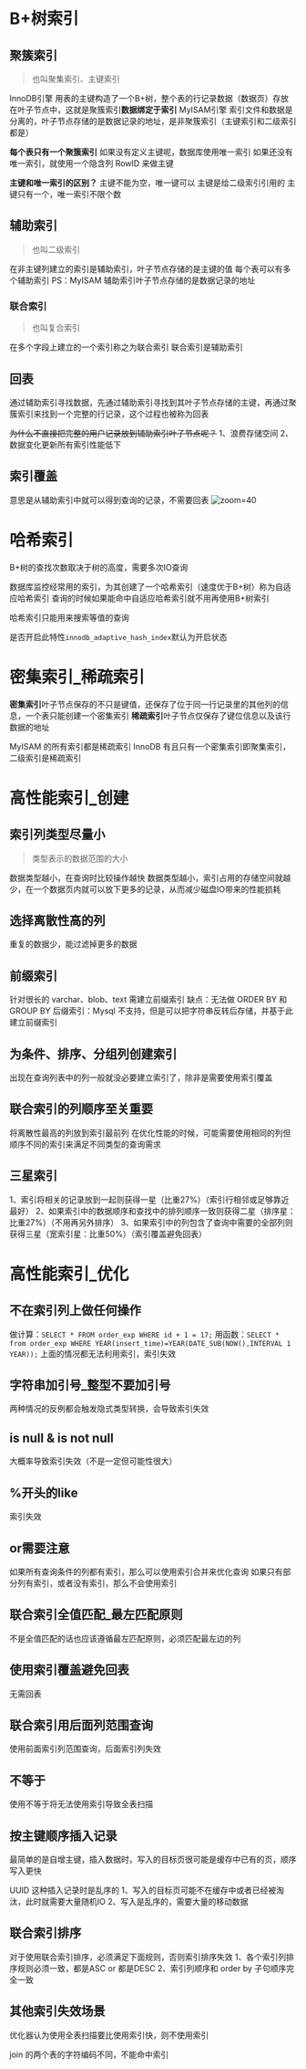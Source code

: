 # B+树索引

## 聚簇索引

> 也叫聚集索引、主键索引

InnoDB引擎 用表的主键构造了一个B+树，整个表的行记录数据（数据页）存放在叶子节点中，这就是聚簇索引**数据绑定于索引**
MyISAM引擎 索引文件和数据是分离的，叶子节点存储的是数据记录的地址，是非聚簇索引（主键索引和二级索引都是）

**每个表只有一个聚簇索引**
如果没有定义主键呢，数据库使用唯一索引
如果还没有唯一索引，就使用一个隐含列 RowID 来做主键

**主键和唯一索引的区别？**
主键不能为空，唯一键可以
主键是给二级索引引用的
主键只有一个，唯一索引不限个数

## 辅助索引

> 也叫二级索引

在非主键列建立的索引是辅助索引，叶子节点存储的是主键的值
每个表可以有多个辅助索引
PS：MyISAM 辅助索引叶子节点存储的是数据记录的地址
### 联合索引

> 也叫复合索引

在多个字段上建立的一个索引称之为联合索引
联合索引是辅助索引

## 回表

通过辅助索引寻找数据，先通过辅助索引寻找到其叶子节点存储的主键，再通过聚簇索引来找到一个完整的行记录，这个过程也被称为回表

~~为什么不直接把完整的用户记录放到辅助索引叶子节点呢？~~
1、浪费存储空间
2、数据变化更新所有索引性能低下

## 索引覆盖

意思是从辅助索引中就可以得到查询的记录，不需要回表
![zoom=40](d22a44117f286b1cb297cb5aaeb58570.png)

# 哈希索引

B+树的查找次数取决于树的高度，需要多次IO查询

数据库监控经常用的索引，为其创建了一个哈希索引（速度优于B+树）称为自适应哈希索引
查询的时候如果能命中自适应哈希索引就不用再使用B+树索引

哈希索引只能用来搜索等值的查询

是否开启此特性`innodb_adaptive_hash_index`默认为开启状态

# 密集索引_稀疏索引

**密集索引**叶子节点保存的不只是键值，还保存了位于同一行记录里的其他列的信息，一个表只能创建一个密集索引
**稀疏索引**叶子节点仅保存了键位信息以及该行数据的地址

MyISAM 的所有索引都是稀疏索引
InnoDB 有且只有一个密集索引即聚集索引，二级索引是稀疏索引

# 高性能索引_创建

## 索引列类型尽量小

> 类型表示的数据范围的大小

数据类型越小，在查询时比较操作越快
数据类型越小，索引占用的存储空间就越少，在一个数据页内就可以放下更多的记录，从而减少磁盘IO带来的性能损耗

## 选择离散性高的列

重复的数据少，能过滤掉更多的数据

## 前缀索引

针对很长的 varchar、blob、text 需建立前缀索引
缺点：无法做 ORDER BY 和 GROUP BY
后缀索引：Mysql 不支持，但是可以把字符串反转后存储，并基于此建立前缀索引

## 为条件、排序、分组列创建索引

出现在查询列表中的列一般就没必要建立索引了，除非是需要使用索引覆盖

## 联合索引的列顺序至关重要

将离散性最高的列放到索引最前列
在优化性能的时候，可能需要使用相同的列但顺序不同的索引来满足不同类型的查询需求

## 三星索引

1、索引将相关的记录放到一起则获得一星（比重27%）（索引行相邻或足够靠近最好）
2、如果索引中的数据顺序和查找中的排列顺序一致则获得二星（排序星：比重27%）（不用再另外排序）
3、如果索引中的列包含了查询中需要的全部列则获得三星（宽索引星：比重50%）（索引覆盖避免回表）

# 高性能索引_优化

## 不在索引列上做任何操作

做计算：`SELECT * FROM order_exp WHERE id + 1 = 17;`
用函数：`SELECT * from order_exp WHERE YEAR(insert_time)=YEAR(DATE_SUB(NOW(),INTERVAL 1 YEAR));`
上面的情况都无法利用索引，索引失效

## 字符串加引号_整型不要加引号

两种情况的反例都会触发隐式类型转换，会导致索引失效

## is null & is not null

大概率导致索引失效（不是一定但可能性很大）

## %开头的like

索引失效

## or需要注意

如果所有查询条件的列都有索引，那么可以使用索引合并来优化查询
如果只有部分列有索引，或者没有索引，那么不会使用索引

## 联合索引全值匹配_最左匹配原则

不是全值匹配的话也应该遵循最左匹配原则，必须匹配最左边的列

## 使用索引覆盖避免回表

无需回表

## 联合索引用后面列范围查询

使用前面索引列范围查询，后面索引列失效

## 不等于

使用不等于将无法使用索引导致全表扫描

## 按主键顺序插入记录

最简单的是自增主键，插入数据时，写入的目标页很可能是缓存中已有的页，顺序写入更快

UUID 这种插入记录时是乱序的
1、写入的目标页可能不在缓存中或者已经被淘汰，此时就需要大量随机IO
2、写入是乱序的，需要大量的移动数据

## 联合索引排序

对于使用联合索引排序，必须满足下面规则，否则索引排序失效
1、各个索引列排序规则必须一致，都是ASC or 都是DESC
2、索引列顺序和 order by 子句顺序完全一致

## 其他索引失效场景

优化器认为使用全表扫描要比使用索引快，则不使用索引

join 的两个表的字符编码不同，不能命中索引